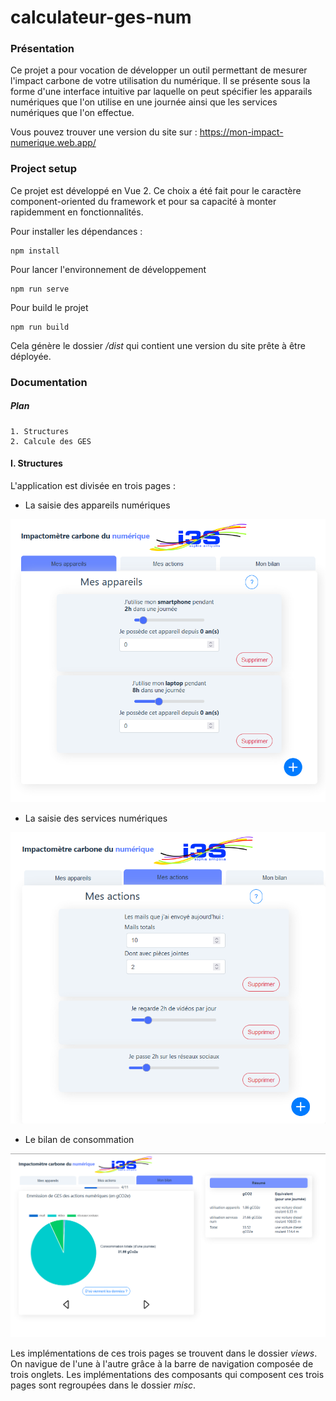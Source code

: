 # calculateur-ges-num

### Présentation

Ce projet a pour vocation de développer un outil permettant de mesurer l'impact carbone de votre utilisation du numérique. Il se présente sous la forme d'une interface intuitive par laquelle on peut spécifier les apparails numériques que l'on utilise en une journée ainsi que les services numériques que l'on effectue.

Vous pouvez trouver une version du site sur : https://mon-impact-numerique.web.app/



### Project setup

Ce projet est développé en Vue 2. Ce choix a été fait pour le caractère component-oriented du framework et pour sa capacité à monter rapidemment en fonctionnalités. 

Pour installer les dépendances : 
```
npm install
```

Pour lancer l'environnement de développement
```
npm run serve
```

Pour build le projet
```
npm run build
```

Cela génère le dossier */dist* qui contient une version du site prête à être déployée.  

### Documentation 

##### Plan
  
    1. Structures
    2. Calcule des GES


#### I. Structures


L'application est divisée en trois pages :

  - La saisie des appareils numériques

  ![pagedevice](documentation/PageDevice.PNG)
  
  
  - La saisie des services numériques

![pageaction](documentation/PageAction.PNG)

  - Le bilan de consommation

![pageaction](documentation/PageBilan.PNG)


Les implémentations de ces trois pages se trouvent dans le dossier *views*. On navigue de l'une à l'autre grâce à la barre de navigation composée de trois onglets. Les implémentations des composants qui composent ces trois pages sont regroupées dans le dossier *misc*.
